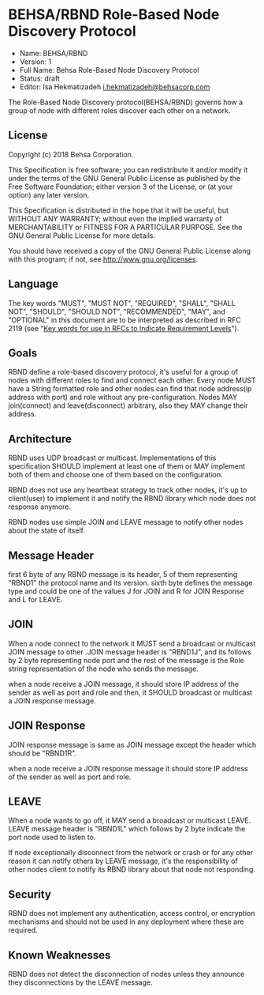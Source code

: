 # BEHSA/RBND Role-Based Node Discovery Protocol 

* Name: BEHSA/RBND
* Version: 1
* Full Name: Behsa Role-Based Node Discovery Protocol
* Status: draft
* Editor: Isa Hekmatizadeh i.hekmatizadeh@behsacorp.com

The Role-Based Node Discovery protocol(BEHSA/RBND) governs how a group of node with different 
roles discover each other on a network.

## License
Copyright (c) 2018 Behsa Corporation.

This Specification is free software; you can redistribute it and/or modify it under the terms of 
the GNU General Public License as published by the Free Software Foundation; either version 3 of 
the License, or (at your option) any later version.

This Specification is distributed in the hope that it will be useful, but WITHOUT ANY WARRANTY; 
without even the implied warranty of MERCHANTABILITY or FITNESS FOR A PARTICULAR PURPOSE. See the
GNU General Public License for more details.  

You should have received a copy of the GNU General Public License along with this program; if 
not, see <http://www.gnu.org/licenses>.

## Language
The key words "MUST", "MUST NOT", "REQUIRED", "SHALL", "SHALL NOT", 
"SHOULD", "SHOULD NOT", "RECOMMENDED",  "MAY", and "OPTIONAL" in this 
document are to be interpreted as described in RFC 2119 (see "[Key words for use in RFCs to 
Indicate Requirement Levels](http://tools.ietf.org/html/rfc2119)").

## Goals
RBND define a role-based discovery protocol, it's useful for a group of nodes with 
different roles to find and connect each other. Every node MUST have a String formatted role and 
other nodes can find that node address(ip address with port) and role without any pre-configuration.
Nodes MAY join(connect) and leave(disconnect) arbitrary, also they MAY change their address.

## Architecture
RBND uses UDP broadcast or multicast. Implementations of this specification SHOULD implement at 
least one of them or MAY implement both of them and choose one of them based on the configuration.

RBND does not use any heartbeat strategy to track other nodes, it's up to client(user) to 
implement it and notify the RBND library which node does not response anymore.

RBND nodes use simple JOIN and LEAVE message to notify other nodes about the state of itself. 

## Message Header
first 6 byte of any RBND message is its header, 5 of them representing "RBND1" the protocol name 
and its version. sixth byte defines the message type and could be one of the values J for JOIN and R
for JOIN Response and L for LEAVE.

## JOIN
When a node connect to the network it MUST send a broadcast or multicast JOIN message to other
.JOIN message header is "RBND1J", and its follows by 2 byte representing node port and the rest 
of the message is the Role string representation of the node who sends the message.

when a node receive a JOIN message, it should store IP address of the sender as well as port and 
role and then, it SHOULD broadcast or multicast a JOIN response message.

## JOIN Response
JOIN response message is same as JOIN message except the header which should be "RBND1R".

when a node receive a JOIN response message it should store IP address of the sender as well as 
port and role.

## LEAVE
When a node wants to go off, it MAY send a broadcast or multicast LEAVE. LEAVE message header is 
"RBND1L" which follows by 2 byte indicate the port node used to listen to.

If node exceptionally disconnect from the network or crash or for any other reason it can notify 
others by LEAVE message, it's the responsibility of other nodes client to notify its RBND library
about that node not responding.

## Security
RBND does not implement any authentication, access control, or encryption mechanisms and should 
not be used in any deployment where these are required.

## Known Weaknesses
RBND does not detect the disconnection of nodes unless they announce they disconnections by the 
LEAVE message.